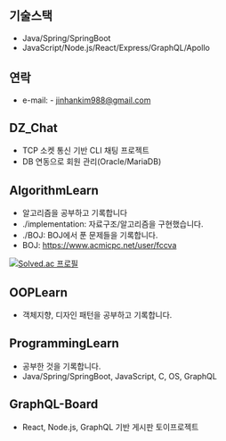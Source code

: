 
## 기술스택
- Java/Spring/SpringBoot
- JavaScript/Node.js/React/Express/GraphQL/Apollo

## 연락
- e-mail: - jinhankim988@gmail.com

## DZ_Chat
- TCP 소켓 통신 기반 CLI 채팅 프로젝트
- DB 연동으로 회원 관리(Oracle/MariaDB)

## AlgorithmLearn
- 알고리즘을 공부하고 기록합니다
- ./implementation: 자료구조/알고리즘을 구현했습니다.
- ./BOJ: BOJ에서 푼 문제들을 기록합니다.
- BOJ: https://www.acmicpc.net/user/fccva

[![Solved.ac
프로필](http://mazassumnida.wtf/api/v2/generate_badge?boj=fccva)](https://solved.ac/fccva)

## OOPLearn
- 객체지향, 디자인 패턴을 공부하고 기록합니다.

## ProgrammingLearn
- 공부한 것을 기록합니다.
- Java/Spring/SpringBoot, JavaScript, C, OS, GraphQL

## GraphQL-Board
- React, Node.js, GraphQL 기반 게시판 토이프로젝트

<!--
**jhkim988/jhkim988** is a ✨ _special_ ✨ repository because its `README.md` (this file) appears on your GitHub profile.

Here are some ideas to get you started:

- 🔭 I’m currently working on ...
- 🌱 I’m currently learning ...
- 👯 I’m looking to collaborate on ...
- 🤔 I’m looking for help with ...
- 💬 Ask me about ...
- 📫 How to reach me: ...
- 😄 Pronouns: ...
- ⚡ Fun fact: ...
-->

